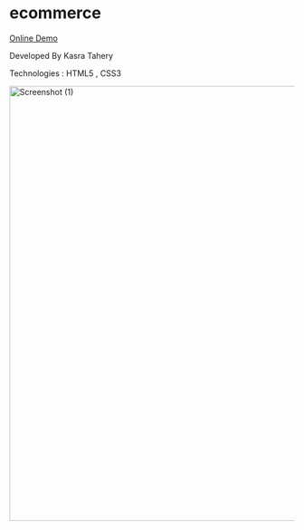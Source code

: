 # ecommerce

<a href="https://kasrataheridev.github.io/ecommerce/">Online Demo</a>

Developed By Kasra Tahery

Technologies : HTML5 , CSS3

<img width="1366" height="768" alt="Screenshot (1)" src="https://github.com/user-attachments/assets/cc3e87fd-cb36-420e-ac28-efd18508afd6" />
